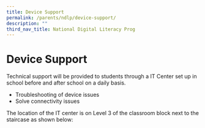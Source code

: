 ```yaml
---
title: Device Support
permalink: /parents/ndlp/device-support/
description: ""
third_nav_title: National Digital Literacy Prog
---
```

# Device Support

Technical support will be provided to students through a IT Center set up in school before and after school on a daily basis.

*   Troubleshooting of device issues
*   Solve connectivity issues

The location of the IT center is on Level 3 of the classroom block next to the staircase as shown below:

